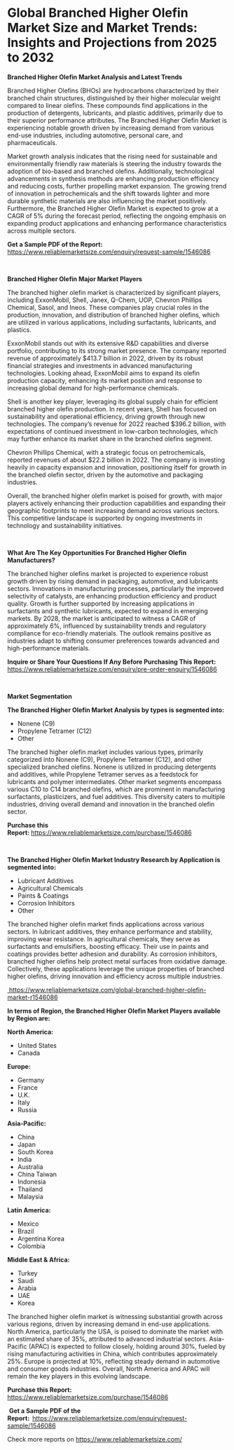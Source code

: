 <p><h1>Global Branched Higher Olefin Market Size and Market Trends: Insights and Projections from 2025 to 2032</h1></p><p><strong>Branched Higher Olefin Market Analysis and Latest Trends</strong></p>
<p><p>Branched Higher Olefins (BHOs) are hydrocarbons characterized by their branched chain structures, distinguished by their higher molecular weight compared to linear olefins. These compounds find applications in the production of detergents, lubricants, and plastic additives, primarily due to their superior performance attributes. The Branched Higher Olefin Market is experiencing notable growth driven by increasing demand from various end-use industries, including automotive, personal care, and pharmaceuticals.</p><p>Market growth analysis indicates that the rising need for sustainable and environmentally friendly raw materials is steering the industry towards the adoption of bio-based and branched olefins. Additionally, technological advancements in synthesis methods are enhancing production efficiency and reducing costs, further propelling market expansion. The growing trend of innovation in petrochemicals and the shift towards lighter and more durable synthetic materials are also influencing the market positively. Furthermore, the Branched Higher Olefin Market is expected to grow at a CAGR of 5% during the forecast period, reflecting the ongoing emphasis on expanding product applications and enhancing performance characteristics across multiple sectors.</p></p>
<p><strong>Get a Sample PDF of the Report:&nbsp;</strong> <a href="https://www.reliablemarketsize.com/enquiry/request-sample/1546086?utm_campaign=1884&utm_medium=2&utm_source=Github&utm_content=ia&utm_term=01022025&utm_id=branched-higher-olefin">https://www.reliablemarketsize.com/enquiry/request-sample/1546086</a></p>
<p>&nbsp;</p>
<p><strong>Branched Higher Olefin Major Market Players</strong></p>
<p><p>The branched higher olefin market is characterized by significant players, including ExxonMobil, Shell, Janex, Q-Chem, UOP, Chevron Phillips Chemical, Sasol, and Ineos. These companies play crucial roles in the production, innovation, and distribution of branched higher olefins, which are utilized in various applications, including surfactants, lubricants, and plastics.</p><p>ExxonMobil stands out with its extensive R&D capabilities and diverse portfolio, contributing to its strong market presence. The company reported revenue of approximately $413.7 billion in 2022, driven by its robust financial strategies and investments in advanced manufacturing technologies. Looking ahead, ExxonMobil aims to expand its olefin production capacity, enhancing its market position and response to increasing global demand for high-performance chemicals.</p><p>Shell is another key player, leveraging its global supply chain for efficient branched higher olefin production. In recent years, Shell has focused on sustainability and operational efficiency, driving growth through new technologies. The company’s revenue for 2022 reached $396.2 billion, with expectations of continued investment in low-carbon technologies, which may further enhance its market share in the branched olefins segment.</p><p>Chevron Phillips Chemical, with a strategic focus on petrochemicals, reported revenues of about $22.2 billion in 2022. The company is investing heavily in capacity expansion and innovation, positioning itself for growth in the branched olefin sector, driven by the automotive and packaging industries.</p><p>Overall, the branched higher olefin market is poised for growth, with major players actively enhancing their production capabilities and expanding their geographic footprints to meet increasing demand across various sectors. This competitive landscape is supported by ongoing investments in technology and sustainability initiatives.</p></p>
<p>&nbsp;</p>
<p><strong>What Are The Key Opportunities For Branched Higher Olefin Manufacturers?</strong></p>
<p><p>The branched higher olefins market is projected to experience robust growth driven by rising demand in packaging, automotive, and lubricants sectors. Innovations in manufacturing processes, particularly the improved selectivity of catalysts, are enhancing production efficiency and product quality. Growth is further supported by increasing applications in surfactants and synthetic lubricants, expected to expand in emerging markets. By 2028, the market is anticipated to witness a CAGR of approximately 6%, influenced by sustainability trends and regulatory compliance for eco-friendly materials. The outlook remains positive as industries adapt to shifting consumer preferences towards advanced and high-performance materials.</p></p>
<p><strong>Inquire or Share Your Questions If Any Before Purchasing This Report:</strong> <a href="https://www.reliablemarketsize.com/enquiry/pre-order-enquiry/1546086?utm_campaign=1884&utm_medium=2&utm_source=Github&utm_content=ia&utm_term=01022025&utm_id=branched-higher-olefin">https://www.reliablemarketsize.com/enquiry/pre-order-enquiry/1546086</a></p>
<p>&nbsp;</p>
<p><strong>Market Segmentation</strong></p>
<p><strong>The Branched Higher Olefin Market Analysis by types is segmented into:</strong></p>
<p><ul><li>Nonene (C9)</li><li>Propylene Tetramer (C12)</li><li>Other</li></ul></p>
<p><p>The branched higher olefin market includes various types, primarily categorized into Nonene (C9), Propylene Tetramer (C12), and other specialized branched olefins. Nonene is utilized in producing detergents and additives, while Propylene Tetramer serves as a feedstock for lubricants and polymer intermediates. Other market segments encompass various C10 to C14 branched olefins, which are prominent in manufacturing surfactants, plasticizers, and fuel additives. This diversity caters to multiple industries, driving overall demand and innovation in the branched olefin sector.</p></p>
<p><strong>Purchase this Report:&nbsp;</strong><a href="https://www.reliablemarketsize.com/purchase/1546086?utm_campaign=1884&utm_medium=2&utm_source=Github&utm_content=ia&utm_term=01022025&utm_id=branched-higher-olefin">https://www.reliablemarketsize.com/purchase/1546086</a></p>
<p>&nbsp;</p>
<p><strong>The Branched Higher Olefin Market Industry Research by Application is segmented into:</strong></p>
<p><ul><li>Lubricant Additives</li><li>Agricultural Chemicals</li><li>Paints & Coatings</li><li>Corrosion Inhibitors</li><li>Other</li></ul></p>
<p><p>The branched higher olefin market finds applications across various sectors. In lubricant additives, they enhance performance and stability, improving wear resistance. In agricultural chemicals, they serve as surfactants and emulsifiers, boosting efficacy. Their use in paints and coatings provides better adhesion and durability. As corrosion inhibitors, branched higher olefins help protect metal surfaces from oxidative damage. Collectively, these applications leverage the unique properties of branched higher olefins, driving innovation and efficiency across multiple industries.</p></p>
<p><a href="https://www.reliablemarketsize.com/global-branched-higher-olefin-market-r1546086?utm_campaign=1884&utm_medium=2&utm_source=Github&utm_content=ia&utm_term=01022025&utm_id=branched-higher-olefin">&nbsp;https://www.reliablemarketsize.com/global-branched-higher-olefin-market-r1546086</a></p>
<p><strong>In terms of Region, the Branched Higher Olefin Market Players available by Region are:</strong></p>
<p>
    <p> <strong> North America: </strong>
        <ul>
            <li>United States</li>
            <li>Canada</li>
        </ul>
        </p> 
    <p> <strong> Europe: </strong>
        <ul>
            <li>Germany</li>
            <li>France</li>
            <li>U.K.</li>
            <li>Italy</li>
            <li>Russia</li>
        </ul>
        </p> 
    <p> <strong> Asia-Pacific: </strong>
        <ul>
            <li>China</li>
            <li>Japan</li>
            <li>South Korea</li>
            <li>India</li>
            <li>Australia</li>
            <li>China Taiwan</li>
            <li>Indonesia</li>
            <li>Thailand</li>
            <li>Malaysia</li>
        </ul>
        </p> 
    <p> <strong> Latin America: </strong>
        <ul>
            <li>Mexico</li>
            <li>Brazil</li>
            <li>Argentina Korea</li>
            <li>Colombia</li>
        </ul>
        </p> 
    <p> <strong> Middle East & Africa: </strong>
        <ul>
            <li>Turkey</li>
            <li>Saudi</li>
            <li>Arabia</li>
            <li>UAE</li>
            <li>Korea</li>
        </ul>
    </p>
    </p>
<p><p>The branched higher olefin market is witnessing substantial growth across various regions, driven by increasing demand in end-use applications. North America, particularly the USA, is poised to dominate the market with an estimated share of 35%, attributed to advanced industrial sectors. Asia-Pacific (APAC) is expected to follow closely, holding around 30%, fueled by rising manufacturing activities in China, which contributes approximately 25%. Europe is projected at 10%, reflecting steady demand in automotive and consumer goods industries. Overall, North America and APAC will remain the key players in this evolving landscape.</p></p>
<p><strong>Purchase this Report: </strong><a href="https://www.reliablemarketsize.com/purchase/1546086?utm_campaign=1884&utm_medium=2&utm_source=Github&utm_content=ia&utm_term=01022025&utm_id=branched-higher-olefin">https://www.reliablemarketsize.com/purchase/1546086</a></p>
<p>&nbsp;<strong>Get a Sample PDF of the Report:&nbsp;&nbsp;</strong><a href="https://www.reliablemarketsize.com/enquiry/request-sample/1546086?utm_campaign=1884&utm_medium=2&utm_source=Github&utm_content=ia&utm_term=01022025&utm_id=branched-higher-olefin">https://www.reliablemarketsize.com/enquiry/request-sample/1546086</a></p>
<p><strong></strong></p>
<p>Check more reports on <a href="https://www.reliablemarketsize.com/?utm_campaign=1884&utm_medium=2&utm_source=Github&utm_content=ia&utm_term=01022025&utm_id=branched-higher-olefin">https://www.reliablemarketsize.com/</a></p>